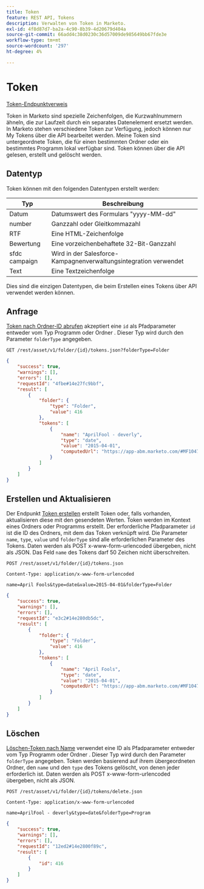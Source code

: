 ```yaml
---
title: Token
feature: REST API, Tokens
description: Verwalten von Token in Marketo.
exl-id: 4f8d87d7-ba2a-4c90-8b39-4d20679d404a
source-git-commit: 66add4c38d0230c36d57009de985649bb67fde3e
workflow-type: tm+mt
source-wordcount: '297'
ht-degree: 4%

---
```


# Token

[Token-Endpunktverweis](https://developer.adobe.com/marketo-apis/api/asset/#tag/Tokens)

Token in Marketo sind spezielle Zeichenfolgen, die Kurzwahlnummern ähneln, die zur Laufzeit durch ein separates Datenelement ersetzt werden. In Marketo stehen verschiedene Token zur Verfügung, jedoch können nur My Tokens über die API bearbeitet werden. Meine Token sind untergeordnete Token, die für einen bestimmten Ordner oder ein bestimmtes Programm lokal verfügbar sind. Token können über die API gelesen, erstellt und gelöscht werden.

## Datentyp

Token können mit den folgenden Datentypen erstellt werden:

| Typ | Beschreibung |
|---------------|----------------------------------------------------|
| Datum | Datumswert des Formulars &quot;yyyy-MM-dd&quot; |
| number | Ganzzahl oder Gleitkommazahl |
| RTF | Eine HTML-Zeichenfolge |
| Bewertung | Eine vorzeichenbehaftete 32-Bit-Ganzzahl |
| sfdc campaign | Wird in der Salesforce-Kampagnenverwaltungsintegration verwendet |
| Text | Eine Textzeichenfolge |


Dies sind die einzigen Datentypen, die beim Erstellen eines Tokens über API verwendet werden können.

## Anfrage

[Token nach Ordner-ID abrufen](https://developer.adobe.com/marketo-apis/api/asset/#tag/Tokens/operation/getTokensByFolderIdUsingGET) akzeptiert eine `id` als Pfadparameter entweder vom Typ Programm oder Ordner . Dieser Typ wird durch den Parameter `folderType` angegeben.

```curl
GET /rest/asset/v1/folder/{id}/tokens.json?folderType=Folder
```

```json
{
    "success": true,
    "warnings": [],
    "errors": [],
    "requestId": "4fbe#14e27fc9bbf",
    "result": [
        {
            "folder": {
                "type": "Folder",
                "value": 416
            },
            "tokens": [
                {
                    "name": "AprilFool - deverly",
                    "type": "date",
                    "value": "2015-04-01",
                    "computedUrl": "https://app-abm.marketo.com/#MF1047C3"
                }
            ]
        }
    ]
}
```

## Erstellen und Aktualisieren

Der Endpunkt [Token erstellen](https://developer.adobe.com/marketo-apis/api/asset/#tag/Tokens/operation/addTokenTOFolderUsingPOST) erstellt Token oder, falls vorhanden, aktualisieren diese mit den gesendeten Werten. Token werden im Kontext eines Ordners oder Programms erstellt. Der erforderliche Pfadparameter `id` ist die ID des Ordners, mit dem das Token verknüpft wird. Die Parameter `name`, `type`, `value` und `folderType` sind alle erforderlichen Parameter des Tokens. Daten werden als POST x-www-form-urlencoded übergeben, nicht als JSON. Das Feld `name` des Tokens darf 50 Zeichen nicht überschreiten.

```
POST /rest/asset/v1/folder/{id}/tokens.json
```

```
Content-Type: application/x-www-form-urlencoded
```

```
name=April Fools&type=date&value=2015-04-01&folderType=Folder
```

```json
{
    "success": true,
    "warnings": [],
    "errors": [],
    "requestId": "e3c2#14e280db5dc",
    "result": [
        {
            "folder": {
                "type": "Folder",
                "value": 416
            },
            "tokens": [
                {
                    "name": "April Fools",
                    "type": "date",
                    "value": "2015-04-01",
                    "computedUrl": "https://app-abm.marketo.com/#MF1047C3"
                }
            ]
        }
    ]
}
```

## Löschen

[Löschen-Token nach Name](https://developer.adobe.com/marketo-apis/api/asset/#tag/Tokens/operation/deleteTokenByNameUsingPOST) verwendet eine ID als Pfadparameter entweder vom Typ Programm oder Ordner . Dieser Typ wird durch den Parameter `folderType` angegeben. Token werden basierend auf ihrem übergeordneten Ordner, den `name` und den `type` des Tokens gelöscht, von denen jeder erforderlich ist. Daten werden als POST x-www-form-urlencoded übergeben, nicht als JSON.

```
POST /rest/asset/v1/folder/{id}/tokens/delete.json
```

```
Content-Type: application/x-www-form-urlencoded
```

```
name=AprilFool - deverly&type=date&folderType=Program
```

```json
{
    "success": true,
    "warnings": [],
    "errors": [],
    "requestId": "12ed2#14e2800f89c",
    "result": [
        {
            "id": 416
        }
    ]
}
```
